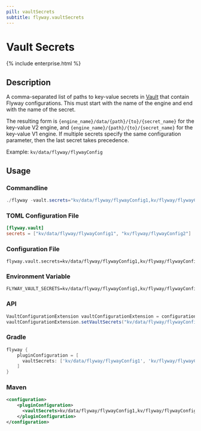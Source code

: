 ```yaml
---
pill: vaultSecrets
subtitle: flyway.vaultSecrets
---
```


# Vault Secrets
{% include enterprise.html %}

## Description
A comma-separated list of paths to key-value secrets in [Vault](https://www.vaultproject.io/) that contain Flyway configurations. This must start with the name of the engine and end with the name of the secret.

The resulting form is `{engine_name}/data/{path}/{to}/{secret_name}` for the key-value V2 engine, and `{engine_name}/{path}/{to}/{secret_name}` for the key-value V1 engine.
If multiple secrets specify the same configuration parameter, then the last secret takes precedence.

Example: `kv/data/flyway/flywayConfig`

## Usage

### Commandline
```powershell
./flyway -vault.secrets="kv/data/flyway/flywayConfig1,kv/flyway/flywayConfig2" info
```

### TOML Configuration File
```toml
[flyway.vault]
secrets = ["kv/data/flyway/flywayConfig1", "kv/flyway/flywayConfig2"]
```

### Configuration File
```properties
flyway.vault.secrets=kv/data/flyway/flywayConfig1,kv/flyway/flywayConfig2
```

### Environment Variable
```properties
FLYWAY_VAULT_SECRETS=kv/data/flyway/flywayConfig1,kv/flyway/flywayConfig2
```

### API
```java
VaultConfigurationExtension vaultConfigurationExtension = configuration.getPluginRegister().getPlugin(VaultConfigurationExtension.class)
vaultConfigurationExtension.setVaultSecrets("kv/data/flyway/flywayConfig1", "kv/flyway/flywayConfig2");
```

### Gradle
```groovy
flyway {
    pluginConfiguration = [
      vaultSecrets: ['kv/data/flyway/flywayConfig1', 'kv/flyway/flywayConfig2']
    ]
}
```

### Maven
```xml
<configuration>
    <pluginConfiguration>
      <vaultSecrets>kv/data/flyway/flywayConfig1,kv/flyway/flywayConfig2</vaultSecrets>
    </pluginConfiguration>
</configuration>
```
